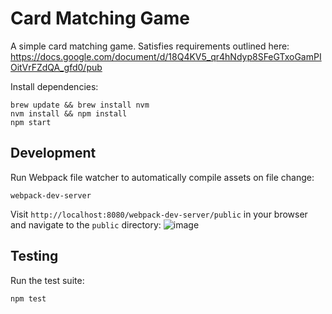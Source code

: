 # Card Matching Game

A simple card matching game. Satisfies requirements outlined here: https://docs.google.com/document/d/18Q4KV5_qr4hNdyp8SFeGTxoGamPIOitVrFZdQA_gfd0/pub

Install dependencies:
```
brew update && brew install nvm
nvm install && npm install
npm start
```

## Development

Run Webpack file watcher to automatically compile assets on file change:
```
webpack-dev-server
```

Visit `http://localhost:8080/webpack-dev-server/public` in your browser and navigate to the `public` directory:
![image](https://cloud.githubusercontent.com/assets/692632/14006276/05220630-f129-11e5-825f-52b4779463a5.png)

## Testing

Run the test suite:
```
npm test
```
